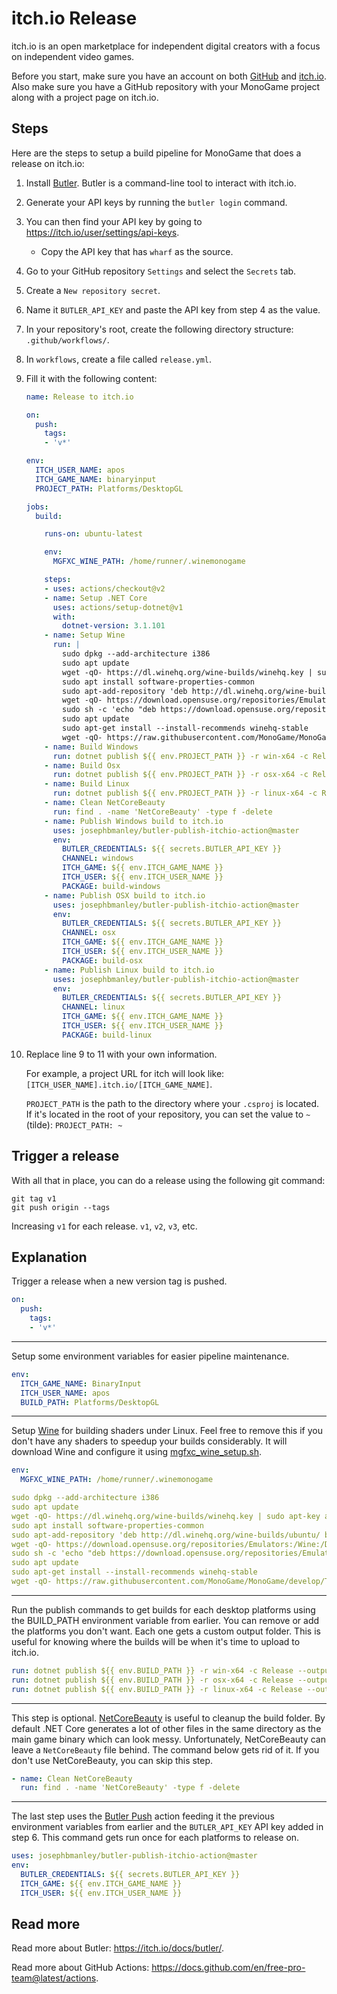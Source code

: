 # itch.io Release

itch.io is an open marketplace for independent digital creators with a focus on independent video games.

Before you start, make sure you have an account on both [GitHub](https://github.com/join) and [itch.io](https://itch.io/register). Also make sure you have a GitHub repository with your MonoGame project along with a project page on itch.io.

## Steps

Here are the steps to setup a build pipeline for MonoGame that does a release on itch.io:

1. Install [Butler](https://itchio.itch.io/butler). Butler is a command-line tool to interact with itch.io.
2. Generate your API keys by running the `butler login` command.
3. You can then find your API key by going to <https://itch.io/user/settings/api-keys>.
    * Copy the API key that has `wharf` as the source.
4. Go to your GitHub repository `Settings` and select the `Secrets` tab.
5. Create a `New repository secret`.
6. Name it `BUTLER_API_KEY` and paste the API key from step 4 as the value.
7. In your repository's root, create the following directory structure: `.github/workflows/`.
8. In `workflows`, create a file called `release.yml`.
9. Fill it with the following content:
    ```yml
    name: Release to itch.io

    on:
      push:
        tags:
        - 'v*'

    env:
      ITCH_USER_NAME: apos
      ITCH_GAME_NAME: binaryinput
      PROJECT_PATH: Platforms/DesktopGL

    jobs:
      build:

        runs-on: ubuntu-latest

        env:
          MGFXC_WINE_PATH: /home/runner/.winemonogame

        steps:
        - uses: actions/checkout@v2
        - name: Setup .NET Core
          uses: actions/setup-dotnet@v1
          with:
            dotnet-version: 3.1.101
        - name: Setup Wine
          run: |
            sudo dpkg --add-architecture i386
            sudo apt update
            wget -qO- https://dl.winehq.org/wine-builds/winehq.key | sudo apt-key add -
            sudo apt install software-properties-common
            sudo apt-add-repository 'deb http://dl.winehq.org/wine-builds/ubuntu/ bionic main'
            wget -qO- https://download.opensuse.org/repositories/Emulators:/Wine:/Debian/xUbuntu_18.04/Release.key | sudo apt-key add -
            sudo sh -c 'echo "deb https://download.opensuse.org/repositories/Emulators:/Wine:/Debian/xUbuntu_18.04/ ./" > /etc/apt/sources.list.d/obs.list'
            sudo apt update
            sudo apt-get install --install-recommends winehq-stable
            wget -qO- https://raw.githubusercontent.com/MonoGame/MonoGame/develop/Tools/MonoGame.Effect.Compiler/mgfxc_wine_setup.sh | sh
        - name: Build Windows
          run: dotnet publish ${{ env.PROJECT_PATH }} -r win-x64 -c Release --output build-windows
        - name: Build Osx
          run: dotnet publish ${{ env.PROJECT_PATH }} -r osx-x64 -c Release --output build-osx
        - name: Build Linux
          run: dotnet publish ${{ env.PROJECT_PATH }} -r linux-x64 -c Release --output build-linux
        - name: Clean NetCoreBeauty
          run: find . -name 'NetCoreBeauty' -type f -delete
        - name: Publish Windows build to itch.io
          uses: josephbmanley/butler-publish-itchio-action@master
          env:
            BUTLER_CREDENTIALS: ${{ secrets.BUTLER_API_KEY }}
            CHANNEL: windows
            ITCH_GAME: ${{ env.ITCH_GAME_NAME }}
            ITCH_USER: ${{ env.ITCH_USER_NAME }}
            PACKAGE: build-windows
        - name: Publish OSX build to itch.io
          uses: josephbmanley/butler-publish-itchio-action@master
          env:
            BUTLER_CREDENTIALS: ${{ secrets.BUTLER_API_KEY }}
            CHANNEL: osx
            ITCH_GAME: ${{ env.ITCH_GAME_NAME }}
            ITCH_USER: ${{ env.ITCH_USER_NAME }}
            PACKAGE: build-osx
        - name: Publish Linux build to itch.io
          uses: josephbmanley/butler-publish-itchio-action@master
          env:
            BUTLER_CREDENTIALS: ${{ secrets.BUTLER_API_KEY }}
            CHANNEL: linux
            ITCH_GAME: ${{ env.ITCH_GAME_NAME }}
            ITCH_USER: ${{ env.ITCH_USER_NAME }}
            PACKAGE: build-linux
    ```
10. Replace line 9 to 11 with your own information.

    For example, a project URL for itch will look like: `[ITCH_USER_NAME].itch.io/[ITCH_GAME_NAME]`.

    `PROJECT_PATH` is the path to the directory where your `.csproj` is located. If it's located in the root of your repository, you can set the value to `~` (tilde): `PROJECT_PATH: ~`

## Trigger a release

With all that in place, you can do a release using the following git command:

```
git tag v1
git push origin --tags
```

Increasing `v1` for each release. `v1`, `v2`, `v3`, etc.

## Explanation

Trigger a release when a new version tag is pushed.

```yml
on:
  push:
    tags:
    - 'v*'
```

---

Setup some environment variables for easier pipeline maintenance.

```yml
env:
  ITCH_GAME_NAME: BinaryInput
  ITCH_USER_NAME: apos
  BUILD_PATH: Platforms/DesktopGL
```

---

Setup [Wine](https://www.winehq.org/) for building shaders under Linux. Feel free to remove this if you don't have any shaders to speedup your builds considerably. It will download Wine and configure it using [mgfxc_wine_setup.sh](https://github.com/MonoGame/MonoGame/blob/develop/Tools/MonoGame.Effect.Compiler/mgfxc_wine_setup.sh).

```yml
env:
  MGFXC_WINE_PATH: /home/runner/.winemonogame
```

```yml
sudo dpkg --add-architecture i386
sudo apt update
wget -qO- https://dl.winehq.org/wine-builds/winehq.key | sudo apt-key add -
sudo apt install software-properties-common
sudo apt-add-repository 'deb http://dl.winehq.org/wine-builds/ubuntu/ bionic main'
wget -qO- https://download.opensuse.org/repositories/Emulators:/Wine:/Debian/xUbuntu_18.04/Release.key | sudo apt-key add -
sudo sh -c 'echo "deb https://download.opensuse.org/repositories/Emulators:/Wine:/Debian/xUbuntu_18.04/ ./" > /etc/apt/sources.list.d/obs.list'
sudo apt update
sudo apt-get install --install-recommends winehq-stable
wget -qO- https://raw.githubusercontent.com/MonoGame/MonoGame/develop/Tools/MonoGame.Effect.Compiler/mgfxc_wine_setup.sh | sh
```

---

Run the publish commands to get builds for each desktop platforms using the BUILD_PATH environment variable from earlier. You can remove or add the platforms you don't want. Each one gets a custom output folder. This is useful for knowing where the builds will be when it's time to upload to itch.io.

```yml
run: dotnet publish ${{ env.BUILD_PATH }} -r win-x64 -c Release --output build-windows
run: dotnet publish ${{ env.BUILD_PATH }} -r osx-x64 -c Release --output build-osx
run: dotnet publish ${{ env.BUILD_PATH }} -r linux-x64 -c Release --output build-linux
```

---

This step is optional. [NetCoreBeauty](https://github.com/nulastudio/NetCoreBeauty) is useful to cleanup the build folder. By default .NET Core generates a lot of other files in the same directory as the main game binary which can look messy. Unfortunately, NetCoreBeauty can leave a `NetCoreBeauty` file behind. The command below gets rid of it. If you don't use NetCoreBeauty, you can skip this step.

```yml
- name: Clean NetCoreBeauty
  run: find . -name 'NetCoreBeauty' -type f -delete
```

---

The last step uses the [Butler Push](https://github.com/josephbmanley/butler-publish-itchio-action) action feeding it the previous environment variables from earlier and the `BUTLER_API_KEY` API key added in step 6. This command gets run once for each platforms to release on.

```yml
uses: josephbmanley/butler-publish-itchio-action@master
env:
  BUTLER_CREDENTIALS: ${{ secrets.BUTLER_API_KEY }}
  ITCH_GAME: ${{ env.ITCH_GAME_NAME }}
  ITCH_USER: ${{ env.ITCH_USER_NAME }}
```

## Read more

Read more about Butler: <https://itch.io/docs/butler/>.

Read more about GitHub Actions: <https://docs.github.com/en/free-pro-team@latest/actions>.
